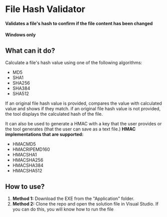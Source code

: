#  File Hash Validator
#### Validates a file's hash to confirm if the file content has been changed
#### Windows only

##  What can it do?
Calculate a file's hash value using one of the following algorithms:
* MD5
* SHA1
* SHA256
* SHA384
* SHA512

If an original file hash value is provided, compares the value with calculated value and shows if they match.
if an original file hash value is not provided, the tool displays the calculated hash of the file.

It can also be used to generate a HMAC with a key that the user provides or the tool generates (that the user can 
save as a text file.)
**HMAC implementations that are supported:**
* HMACMD5
* HMACRIPEMD160
* HMACSHA1
* HMACSHA256
* HMACSHA384
* HMACSHA512

##  How to use?
1. **Method 1:** Download the EXE from the "Application" folder.
2. **Method 2:** Clone the repo and open the solution file in Visual Studio. If you can do this, you will know how to run the file
